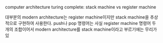 computer architecture
turing complete: stack machine vs register machine

대부분의 modern architecture는 register machine이지만 stack machine을 추상적으로 구현하여 사용한다. push나 pop 명령어는 사실 register machine 명령어 두 개의 조합이어서 modern architecture를 stack machine이라고 부르기에는 무리가 있